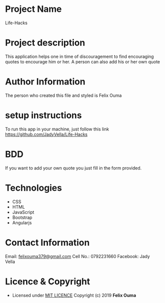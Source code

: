 # Project Name
Life-Hacks

# Project description
This application helps one in time of discouragement to find encouraging quotes to encourage him or her. A person can also add his or her own quote

# Author Information
The person who created this file and styled is Felix Ouma

# setup instructions
To run this app in your machine, just follow this link https://github.com/JadyVella/Life-Hacks

# BDD
If you want to add your own quote you just fill in the form provided.

# Technologies
* CSS
* HTML
* JavaScript
* Bootstrap
* Angularjs

# Contact Information
Email: felixouma379@gmail.com
Cell No.: 0792231660
Facebook: Jady Vella

# Licence & Copyright
- Licensed under [MIT LICENCE](LICENCE)
Copyright (c) 2019 **Felix Ouma**